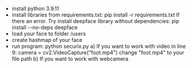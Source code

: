 - install python 3.9.11
- install libraries from requirements.txt: pip install -r requirements.txt
    If there an error. Try install deepface library without dependencies: pip install --no-deps deepface
- load your face to folder /users
- create hashmap of your face
- run program: python securix.py
    a) If you want to work with video
    in line 9:
        camera = cv2.VideoCapture("foot.mp4")
    change "foot.mp4" to your file path
    b) If you want to work with webcamera